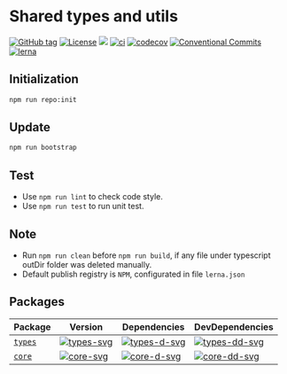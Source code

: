 # Shared types and utils


[![GitHub tag](https://img.shields.io/github/tag/waitingsong/shared.svg)]()
[![License](https://img.shields.io/badge/license-MIT-blue.svg)](https://opensource.org/licenses/MIT)
[![](https://img.shields.io/badge/lang-TypeScript-blue.svg)]()
[![ci](https://github.com/waitingsong/shared/workflows/ci/badge.svg)](https://github.com/waitingsong/shared/actions?query=workflow%3A%22ci%22)
[![codecov](https://codecov.io/gh/waitingsong/shared/branch/master/graph/badge.svg?token=VN3Y815SPX)](https://codecov.io/gh/waitingsong/shared)
[![Conventional Commits](https://img.shields.io/badge/Conventional%20Commits-1.0.0-yellow.svg)](https://conventionalcommits.org)
[![lerna](https://img.shields.io/badge/maintained%20with-lerna-cc00ff.svg)](https://lernajs.io/)


## Initialization

```sh
npm run repo:init
```


## Update

```sh
npm run bootstrap
```


## Test

- Use `npm run lint` to check code style.
- Use `npm run test` to run unit test.


## Note

- Run `npm run clean` before `npm run build`, if any file under typescript outDir folder was deleted manually.
- Default publish registry is `NPM`, configurated in file `lerna.json`


## Packages

| Package       | Version                          | Dependencies                           | DevDependencies                          |
| ------------- | -------------------------------- | -------------------------------------- | ---------------------------------------- |
| [`types`]     | [![types-svg]][types-ch]         | [![types-d-svg]][types-d-link]         | [![types-dd-svg]][types-dd-link]         |
| [`core`]      | [![core-svg]][core-ch]           | [![core-d-svg]][core-d-link]           | [![core-dd-svg]][core-dd-link]           |


[`types`]: https://github.com/waitingsong/shared/tree/master/packages/types
[types-svg]: https://img.shields.io/npm/v/@waiting/shared-types.svg?maxAge=7200
[types-ch]: https://github.com/waitingsong/shared/tree/master/packages/types/CHANGELOG.md
[types-d-svg]: https://david-dm.org/waitingsong/shared.svg?path=packages/types
[types-d-link]: https://david-dm.org/waitingsong/shared.svg?path=packages/types
[types-dd-svg]: https://david-dm.org/waitingsong/shared/dev-status.svg?path=packages/types
[types-dd-link]: https://david-dm.org/waitingsong/shared?path=packages/types#info=devDependencies

[`types-dev`]: https://github.com/waitingsong/shared/tree/master/packages/shared-types-dev
[types-dev-svg]: https://img.shields.io/npm/v/@waiting/shared-types-dev.svg?maxAge=7200
[types-dev-ch]: https://github.com/waitingsong/shared/tree/master/packages/shared-types-dev/CHANGELOG.md
[types-dev-d-svg]: https://david-dm.org/waitingsong/shared.svg?path=packages/shared-types-dev
[types-dev-d-link]: https://david-dm.org/waitingsong/shared.svg?path=packages/shared-types-dev
[types-dev-dd-svg]: https://david-dm.org/waitingsong/shared/dev-status.svg?path=packages/shared-types-dev
[types-dev-dd-link]: https://david-dm.org/waitingsong/shared?path=packages/shared-types-dev#info=devDependencies

[`core`]: https://github.com/waitingsong/shared/tree/master/packages/core
[core-svg]: https://img.shields.io/npm/v/@waiting/shared-core.svg?maxAge=7200
[core-ch]: https://github.com/waitingsong/shared/tree/master/packages/demo/CHANGELOG.md
[core-d-svg]: https://david-dm.org/waitingsong/shared.svg?path=packages/core
[core-d-link]: https://david-dm.org/waitingsong/shared.svg?path=packages/core
[core-dd-svg]: https://david-dm.org/waitingsong/shared/dev-status.svg?path=packages/core
[core-dd-link]: https://david-dm.org/waitingsong/shared?path=packages/core#info=devDependencies

